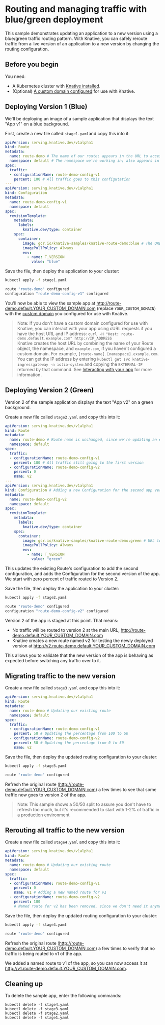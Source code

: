 # Routing and managing traffic with blue/green deployment

This sample demonstrates updating an application to a new version using a
blue/green traffic routing pattern. With Knative, you can safely reroute traffic
from a live version of an application to a new version by changing the routing
configuration.

## Before you begin

You need:
* A Kubernetes cluster with [Knative installed](../install/README.md).
* (Optional) [A custom domain configured](../serving/using-a-custom-domain.md) for use with Knative.

## Deploying Version 1 (Blue)

We'll be deploying an image of a sample application that displays the text
"App v1" on a blue background.

First, create a new file called `stage1.yaml`and copy this into it:

```yaml
apiVersion: serving.knative.dev/v1alpha1
kind: Route
metadata:
  name: route-demo # The name of our route; appears in the URL to access the app
  namespace: default # The namespace we're working in; also appears in the URL to access the app
spec:
  traffic:
  - configurationName: route-demo-config-v1
    percent: 100 # All traffic goes to this configutation
---
apiVersion: serving.knative.dev/v1alpha1
kind: Configuration
metadata:
  name: route-demo-config-v1
  namespace: default
spec:
  revisionTemplate:
    metadata:
      labels:
        knative.dev/type: container
    spec:
      container:
        image: gcr.io/knative-samples/knative-route-demo:blue # The URL to the sample app
        imagePullPolicy: Always
        env:
          - name: T_VERSION
            value: "blue"
```

Save the file, then deploy the application to your cluster:
```bash
kubectl apply -f stage1.yaml

route "route-demo" configured
configuration "route-demo-config-v1" configured
```

You'll now be able to view the sample app at 
http://route-demo.default.YOUR_CUSTOM_DOMAIN.com (replace `YOUR_CUSTOM_DOMAIN`)
with the [custom domain](../serving/using-a-custom-domain.md) you configured for
use with Knative.

> Note: If you don't have a custom domain configured for use with Knative, you can interact
  with your app using cURL requests if you have the host URL and IP address:
  `curl -H "Host: route-demo.default.example.com" http://IP_ADDRESS`  
   Knative creates the host URL by combining the name of your Route object,
   the namespace, and `example.com`, if you haven't configured a custom domain.
   For example, `[route-name].[namespace].example.com`.
   You can get the IP address by entering `kubectl get svc knative-ingressgateway -n istio-system`
   and copying the `EXTERNAL-IP` returned by that command.
   See [Interacting with your app](../install/getting-started-knative-app.md#interacting-with-your-app)
   for more information.

## Deploying Version 2 (Green)

Version 2 of the sample application displays the text "App v2" on a green background.

Create a new file called `stage2.yaml` and copy this into it:

```yaml
apiVersion: serving.knative.dev/v1alpha1
kind: Route
metadata:
  name: route-demo # Route name is unchanged, since we're updating an existing Route
  namespace: default
spec:
  traffic:
  - configurationName: route-demo-config-v1
    percent: 100 # All traffic still going to the first version
  - configurationName: route-demo-config-v2
    percent: 0
    name: v2
---
apiVersion: serving.knative.dev/v1alpha1
kind: Configuration # Adding a new Configuration for the second app version
metadata:
  name: route-demo-config-v2
  namespace: default
spec:
  revisionTemplate:
    metadata:
      labels:
        knative.dev/type: container
    spec:
      container:
        image: gcr.io/knative-samples/knative-route-demo:green # URL to the second version of the app
        imagePullPolicy: Always
        env:
          - name: T_VERSION
            value: "green"
```

This updates the existing Route's configuration to add the second configuration,
and adds the Configuration for the second version of the app. We start with zero
percent of traffic routed to Version 2.

Save the file, then deploy the application to your cluster:
```bash
kubectl apply -f stage2.yaml

route "route-demo" configured
configuration "route-demo-config-v2" configured
```

Version 2 of the app is staged at this point. That means:

* No traffic will be routed to version 2 at the main URL, http://route-demo.default.YOUR_CUSTOM_DOMAIN.com
* Knative creates a new route named v2 for testing the newly deployed version at http://v2.route-demo.default.YOUR_CUSTOM_DOMAIN.com

This allows you to validate that the new version of the app is behaving as expected before switching
any traffic over to it.


## Migrating traffic to the new version

Create a new file called `stage3.yaml` and copy this into it:

```yaml
apiVersion: serving.knative.dev/v1alpha1
kind: Route
metadata:
  name: route-demo # Updating our existing route
  namespace: default
spec:
  traffic:
  - configurationName: route-demo-config-v1
    percent: 50 # Updating the percentage from 100 to 50
  - configurationName: route-demo-config-v2
    percent: 50 # Updating the percentage from 0 to 50
    name: v2
```

Save the file, then deploy the updated routing configuration to your cluster:

```bash
kubectl apply -f stage3.yaml

route "route-demo" configured
```

Refresh the original route (http://route-demo.default.YOUR_CUSTOM_DOMAIN.com) a
few times to see that some traffic now goes to version 2 of the app.

> Note: This sample shows a 50/50 split to assure you don't have to refresh too much,
  but it's recommended to start with 1-2% of traffic in a production environment


## Rerouting all traffic to the new version

Create a new file called `stage4.yaml` and copy this into it:

```yaml
apiVersion: serving.knative.dev/v1alpha1
kind: Route
metadata:
  name: route-demo # Updating our existing route
  namespace: default
spec:
  traffic:
  - configurationName: route-demo-config-v1
    percent: 0
    name: v1 # Adding a new named route for v1
  - configurationName: route-demo-config-v2
    percent: 100
    # Named route for v2 has been removed, since we don't need it anymore
```

Save the file, then deploy the updated routing configuration to your cluster:

```bash
kubectl apply -f stage4.yaml

route "route-demo" configured
```

Refresh the original route (http://route-demo.default.YOUR_CUSTOM_DOMAIN.com) a
few times to verify that no traffic is being routed to v1 of the app.

We added a named route to v1 of the app, so you can now access it at 
http://v1.route-demo.default.YOUR_CUSTOM_DOMAIN.com.

## Cleaning up

To delete the sample app, enter the following commands:

```
kubectl delete -f stage4.yaml
kubectl delete -f stage3.yaml
kubectl delete -f stage2.yaml
kubectl delete -f stage1.yaml
```
